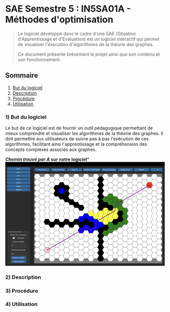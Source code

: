 # SAE Semestre 5 : IN5SA01A - Méthodes d'optimisation

>Le logiciel développé dans le cadre d'une SAE (Situation d'Apprentissage et d'Evaluation) est un logiciel interactif qui permet de visualiser l'éxecution d'algorithmes de la théorie des graphes.
>
>Ce document présente brèvement le projet ainsi que son contenu et son fonctionnement.

## Sommaire
1. [But du logiciel](#1-but-du-logiciel)
2. [Description](#2-description)
3. [Procédure](#3-procédure)
4. [Utilisation](#4-utilisation)


### 1) But du logiciel
Le but de ce logiciel est de fournir un outil pédagogique permettant de mieux comprendre et visualiser les algorithmes de la théorie des graphes. Il doit permettre aux utilisateurs de suivre pas à pas l'exécution de ces algorithmes, facilitant ainsi l'apprentissage et la compréhension des concepts complexes associés aux graphes.  


***Chemin trouvé par A* sur notre logiciel***
![Algo A* de notre logiciel](./documents/image_but_du_logiciel.png)


### 2) Description  




### 3) Procédure



### 4) Utilisation